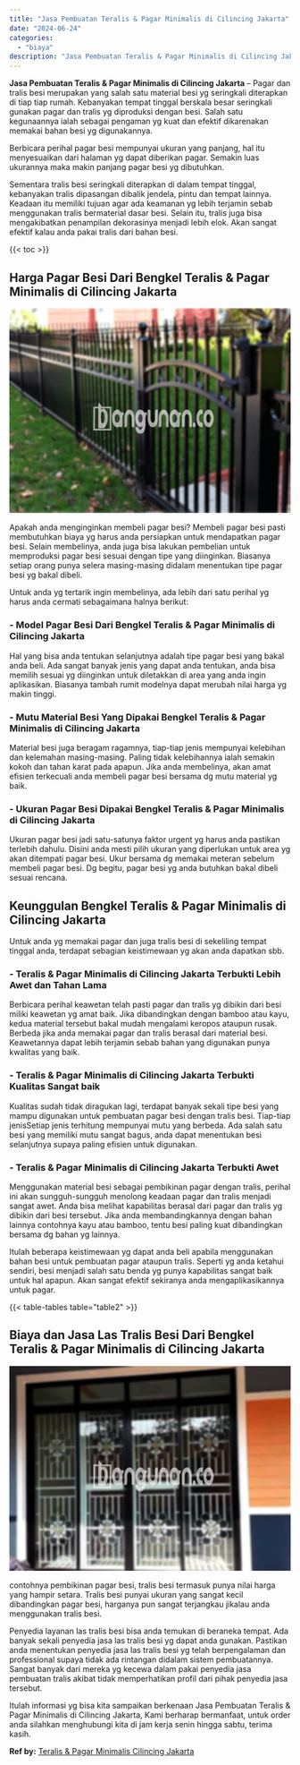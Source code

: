 ```yaml
---
title: "Jasa Pembuatan Teralis & Pagar Minimalis di Cilincing Jakarta"
date: "2024-06-24"
categories: 
  - "biaya"
description: "Jasa Pembuatan Teralis & Pagar Minimalis di Cilincing Jakarta. Itulah informasi yg bisa kita sampaikan berkenaan Jasa Pembuatan Teralis & Pagar Minimalis di..."
---
```


**Jasa Pembuatan Teralis & Pagar Minimalis di Cilincing Jakarta** – Pagar dan tralis besi merupakan yang salah satu material besi yg seringkali diterapkan di tiap tiap rumah. Kebanyakan tempat tinggal berskala besar seringkali gunakan pagar dan tralis yg diproduksi dengan besi. Salah satu kegunaannya ialah sebagai pengaman yg kuat dan efektif dikarenakan memakai bahan besi yg digunakannya.

Berbicara perihal pagar besi mempunyai ukuran yang panjang, hal itu menyesuaikan dari halaman yg dapat diberikan pagar. Semakin luas ukurannya maka makin panjang pagar besi yg dibutuhkan.

Sementara tralis besi seringkali diterapkan di dalam tempat tinggal, kebanyakan tralis dipasangan dibalik jendela, pintu dan tempat lainnya. Keadaan itu memiliki tujuan agar ada keamanan yg lebih terjamin sebab menggunakan tralis bermaterial dasar besi. Selain itu, tralis juga bisa mengakibatkan penampilan dekorasinya menjadi lebih elok. Akan sangat efektif kalau anda pakai tralis dari bahan besi.

{{< toc >}}

## Harga Pagar Besi Dari Bengkel Teralis & Pagar Minimalis di Cilincing Jakarta

![Jasa Pembuatan Teralis & Pagar Minimalis di Cilincing Jakarta](/images/pagar-minimalis-murah-65.png)

Apakah anda menginginkan membeli pagar besi? Membeli pagar besi pasti membutuhkan biaya yg harus anda persiapkan untuk mendapatkan pagar besi. Selain membelinya, anda juga bisa lakukan pembelian untuk memproduksi pagar besi sesuai dengan tipe yang diinginkan. Biasanya setiap orang punya selera masing-masing didalam menentukan tipe pagar besi yg bakal dibeli.

Untuk anda yg tertarik ingin membelinya, ada lebih dari satu perihal yg harus anda cermati sebagaimana halnya berikut:
### \- Model Pagar Besi Dari Bengkel Teralis & Pagar Minimalis di Cilincing Jakarta

Hal yang bisa anda tentukan selanjutnya adalah tipe pagar besi yang bakal anda beli. Ada sangat banyak jenis yang dapat anda tentukan, anda bisa memilih sesuai yg diinginkan untuk diletakkan di area yang anda ingin aplikasikan. Biasanya tambah rumit modelnya dapat merubah nilai harga yg makin tinggi.

### \- Mutu Material Besi Yang Dipakai Bengkel Teralis & Pagar Minimalis di Cilincing Jakarta

Material besi juga beragam ragamnya, tiap-tiap jenis mempunyai kelebihan dan kelemahan masing-masing. Paling tidak kelebihannya ialah semakin kokoh dan tahan karat pada apapun. Jika anda membelinya, akan amat efisien terkecuali anda membeli pagar besi bersama dg mutu material yg baik.

### \- Ukuran Pagar Besi Dipakai Bengkel Teralis & Pagar Minimalis di Cilincing Jakarta

Ukuran pagar besi jadi satu-satunya faktor urgent yg harus anda pastikan terlebih dahulu. Disini anda mesti pilih ukuran yang diperlukan untuk area yg akan ditempati pagar besi. Ukur bersama dg memakai meteran sebelum membeli pagar besi. Dg begitu, pagar besi yg anda butuhkan bakal dibeli sesuai rencana.

## Keunggulan Bengkel Teralis & Pagar Minimalis di Cilincing Jakarta

Untuk anda yg memakai pagar dan juga tralis besi di sekeliling tempat tinggal anda, terdapat sebagian keistimewaan yg akan anda dapatkan sbb.

### \- Teralis & Pagar Minimalis di Cilincing Jakarta Terbukti Lebih Awet dan Tahan Lama

Berbicara perihal keawetan telah pasti pagar dan tralis yg dibikin dari besi miliki keawetan yg amat baik. Jika dibandingkan dengan bamboo atau kayu, kedua material tersebut bakal mudah mengalami keropos ataupun rusak. Berbeda jika anda memakai pagar dan tralis berasal dari material besi. Keawetannya dapat lebih terjamin sebab bahan yang digunakan punya kwalitas yang baik.

### \- Teralis & Pagar Minimalis di Cilincing Jakarta Terbukti Kualitas Sangat baik

Kualitas sudah tidak diragukan lagi, terdapat banyak sekali tipe besi yang mampu digunakan untuk pembuatan pagar besi dengan tralis besi. Tiap-tiap jenisSetiap jenis terhitung mempunyai mutu yang berbeda. Ada salah satu besi yang memiliki mutu sangat bagus, anda dapat menentukan besi selanjutnya supaya paling efisien untuk digunakan.

### \- Teralis & Pagar Minimalis di Cilincing Jakarta Terbukti Awet

Menggunakan material besi sebagai pembikinan pagar dengan tralis, perihal ini akan sungguh-sungguh menolong keadaan pagar dan tralis menjadi sangat awet. Anda bisa melihat kapabilitas berasal dari pagar dan tralis yg dibikin dari besi tersebut. Jika anda membandingkannya dengan bahan lainnya contohnya kayu atau bamboo, tentu besi paling kuat dibandingkan bersama dg bahan yg lainnya.

Itulah beberapa keistimewaan yg dapat anda beli apabila menggunakan bahan besi untuk pembuatan pagar ataupun tralis. Seperti yg anda ketahui sendiri, besi menjadi salah satu benda yg punya kapabilitas sangat baik untuk hal apapun. Akan sangat efektif sekiranya anda mengaplikasikannya untuk pagar.

{{< table-tables table="table2" >}}

## Biaya dan Jasa Las Tralis Besi Dari Bengkel Teralis & Pagar Minimalis di Cilincing Jakarta

![Jasa Pembuatan Teralis & Pagar Minimalis di Cilincing Jakarta](/images/teralis-minimalis-murah-19.png)

contohnya pembikinan pagar besi, tralis besi termasuk punya nilai harga yang hampir setara. Tralis besi punyai ukuran yang sangat kecil dibandingkan pagar besi, harganya pun sangat terjangkau jikalau anda menggunakan tralis besi.

Penyedia layanan las tralis besi bisa anda temukan di beraneka tempat. Ada banyak sekali penyedia jasa las tralis besi yg dapat anda gunakan. Pastikan anda menentukan penyedia jasa las tralis besi yg telah berpengalaman dan professional supaya tidak ada rintangan didalam sistem pembuatannya. Sangat banyak dari mereka yg kecewa dalam pakai penyedia jasa pembuatan tralis akibat tidak memperhatikan profil dari pihak penyedia jasa tersebut.

Itulah informasi yg bisa kita sampaikan berkenaan Jasa Pembuatan Teralis & Pagar Minimalis di Cilincing Jakarta, Kami berharap bermanfaat, untuk order anda silahkan menghubungi kita di jam kerja senin hingga sabtu, terima kasih.

**Ref by:** [Teralis & Pagar Minimalis Cilincing Jakarta](https://id.wikipedia.org/wiki/Teralis)
